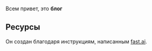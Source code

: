 Всем привет, это **блог**

## Ресурсы

Он создан благодаря инструкциям, написанным [fast.ai](https://www.fast.ai).
